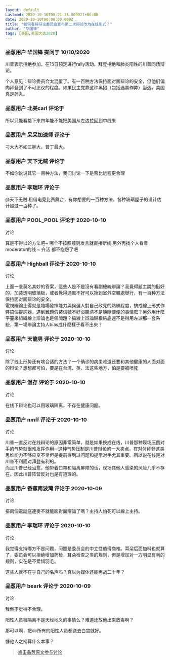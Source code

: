 ```yaml
---
layout: default
Lastmod: 2020-10-10T00:21:35.809921+00:00
date: 2020-10-10T00:00:00.000Z
title: "如何看待辩论委员会宣布第二次辩论改为在线形式？"
author: "华国锋"
tags: [美国,美国大选2020]
---
```



### 品葱用户 **华国锋** 提问于 10/10/2020
    
川普表示拒绝参加，在15日预定进行rally活动。拜登拒绝和肺炎阳性的川普同场辩论。  
  
个人意见：辩论委员会太混蛋了。有一百种方法保持面对面辩论的安全，但他们偏向拜登到了不可思议的程度。如果民主党靠这种黑招（包括选票作弊）当选，美国真是药丸。
    
                

### 品葱用户 **北美carl** 评论于 
        
所以只能看接下来四年能不能把美国从左边拉回到中线来
        
                

### 品葱用户 **呆呆加速师** 评论于 
        
刁大大不如三胖大，普丁最大。
        
                

### 品葱用户 **天下无贼** 评论于 
        
不如你说说其它一百种方法，我们讨论一下是否比远程更合理
        
                

### 品葱用户 **李瑞环** 评论于 
        
@天下无贼:租借电竞比赛舞台，有你想要的一百种方法。各种玻璃屋子的设计估计超过一百种了。
        
                

### 品葱用户 **POOL_POOL** 评论于 2020-10-10
讨论

        
算是不得以的方法吧~ 哪个不按照规则发言就直接断线 另外再找个人看着moderator的线 ~ 齐活 都不抱怨了吧
        
                

### 品葱用户 **Highball** 评论于 2020-10-10
讨论

        
上面一羣莫名其妙的答案，這些人是不是沒有看副總統辯論？我覺得題主說的挺好的，加裝透明玻璃板，或者覺得通風不好可以換到室外空曠處舉行，有一百种方法保持面对面辩论的安全。  
電視辯論比得就是臨場發揮能力與候選人對自己政見的熟練程度，搞成線上形式作弊搞個提詞器，遇到難題假裝信號不好沒聽清不是隨隨便便的事情麼？另外用什麼平臺來組織線上辯論也是個問題？搞線上辯論歸根結底還不是得用左派那一套系統，第一場辯論主持人bias成什麼樣子看不出來？
        
                

### 品葱用户 **天龍男** 评论于 2020-10-10
讨论

        
除了线上形势还有啥合适的方法？一个确诊的病患难道还要和其他健康的人面对面的辩论？想想都可怕，要是在台湾、英、法这些地方，怕是要被喷死
        
                

### 品葱用户 **温存** 评论于 2020-10-10
讨论

        
在线下辩论也可以用玻璃隔离，不存在健康问题。
        
                

### 品葱用户 **nmff** 评论于 2020-10-10
讨论

        
川普一直反对在线辩论的原因非常简单，就是如果换成在线，川普那种现场压倒对手的气势就很难发挥作用--这种气势压制是川普辩论的一大卖点，在对付拜登这类思维能力不够应变不灵但是提前得到过问题和提示对手尤其重要。所以说在线是对川普不利而对拜登有利的。  
而且川普已经治愈，他带着口罩和隔离屏障的话，现场其他人感染的风险几乎不存在。因此川普阵营反对也是有道理的。
        
                

### 品葱用户 **香蕉南波灣** 评论于 2020-10-09
讨论

        
搭兩個電話庭連麥不就能面對面辯論了嗎？主持人怕死可以線上主持。
        
                

### 品葱用户 **李瑞环** 评论于 2020-10-10
讨论

        
我觉得支持哪方不是问题，问题是委员会的中立性值得商榷。耳朵后面加料也就算了，委员会可以拒绝增加药检，耳朵检查之类的规则，但是增加对一方明显有利的规则，实在是不爱惜羽毛。  
  
这些人就不在乎自己的名声吗？真以为媒体还能再战二十年？
        
                

### 品葱用户 **beark** 评论于 2020-10-09
讨论

        
我倒不觉得不合理。  
  
阳性人员被隔离不是天经地义的事情么？难道还放他出来放毒啊？  
  
那可以啊，把dc所有的阳性人员都送去白宫就好。  
  
慷他人之楷算什么本事？
        
                





> [点击品葱原文参与讨论](https://pincong.rocks/question/31966)

